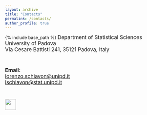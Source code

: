```yaml
---
layout: archive
title: "Contacts"
permalink: /contacts/
author_profile: true
---
```


{% include base_path %}
<font style="font-size:17px">
Department of Statistical Sciences <br/>
University of Padova<br/>
Via Cesare Battisti 241, 35121 Padova, Italy<br/>

<br>


<b>Email:</b> <br>
lorenzo.schiavon@unipd.it<br/>
lschiavon@stat.unipd.it
</font>

<br/>

[<img src="../images/linkedin-icon-2.svg" width="35">](https://www.linkedin.com/in/lorenzo-schiavon/)
